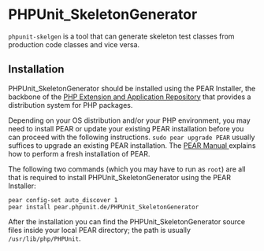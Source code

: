 PHPUnit_SkeletonGenerator
=========================

`phpunit-skelgen` is a tool that can generate skeleton test classes from production code classes and vice versa.

Installation
------------

PHPUnit_SkeletonGenerator should be installed using the PEAR Installer, the backbone of the [PHP Extension and Application Repository](http://pear.php.net/) that provides a distribution system for PHP packages.

Depending on your OS distribution and/or your PHP environment, you may need to install PEAR or update your existing PEAR installation before you can proceed with the following instructions. `sudo pear upgrade PEAR` usually suffices to upgrade an existing PEAR installation. The [PEAR Manual ](http://pear.php.net/manual/en/installation.getting.php) explains how to perform a fresh installation of PEAR.

The following two commands (which you may have to run as `root`) are all that is required to install PHPUnit_SkeletonGenerator using the PEAR Installer:

    pear config-set auto_discover 1
    pear install pear.phpunit.de/PHPUnit_SkeletonGenerator

After the installation you can find the PHPUnit_SkeletonGenerator source files inside your local PEAR directory; the path is usually `/usr/lib/php/PHPUnit`.

